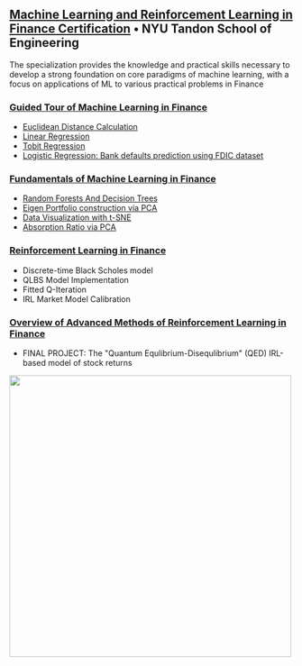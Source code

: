 ## [Machine Learning and Reinforcement Learning in Finance Certification](https://www.coursera.org/specializations/machine-learning-reinforcement-finance) •         **NYU Tandon School of Engineering** 

The specialization provides the knowledge and practical skills necessary to develop a strong foundation on core paradigms 
of machine learning, with a focus on applications of ML to various practical problems in Finance

### [Guided Tour of Machine Learning in Finance](https://www.coursera.org/learn/guided-tour-machine-learning-finance?)
- [Euclidean Distance Calculation](https://github.com/Doj-i/Machine_Learning_in_Finance/blob/master/Building%20Regression%20models%20in%20TensorFlow/Euclidian_Distance_ML1_ex1.ipynb)
- [Linear Regression](https://github.com/Doj-i/Machine_Learning_in_Finance/blob/master/Building%20Regression%20models%20in%20TensorFlow/Linear_Regress_in_TensorFlow_ML1_ex2.ipynb)
- [Tobit Regression](https://github.com/Doj-i/Machine_Learning_in_Finance/blob/master/Building%20Regression%20models%20in%20TensorFlow/Tobit_Regression_with_TensorFlow_ML1_ex3.ipynb)
- [Logistic Regression: Bank defaults prediction using FDIC dataset](https://github.com/Doj-i/Machine_Learning_in_Finance/blob/master/Modeling%20of%20Bank%20Failures%20by%20FDIC/Bank_failure_ML1_ex4_Logistic%20Regression%20in%20TF.ipynb)

### [Fundamentals of Machine Learning in Finance](https://www.coursera.org/learn/fundamentals-machine-learning-in-finance?)
- [Random Forests And Decision Trees](https://github.com/Doj-i/Machine_Learning_in_Finance/blob/master/Modeling%20of%20Bank%20Failures%20by%20FDIC/Modeling_Bank_Failure_Trees_and_Rand_Forests_ML2_ex2.ipynb)
- [Eigen Portfolio construction via PCA](https://github.com/Doj-i/Machine_Learning_in_Finance/blob/master/Portfolio%20Construction%20using%20PCA/Eigen-portfolio%20construction%20using%20Principal%20Component%20Analysis%20(PCA)_ML2_ex3.ipynb)
- [Data Visualization with t-SNE](https://github.com/Doj-i/Machine_Learning_in_Finance/blob/master/Portfolio%20Construction%20using%20PCA/Data%20visualization%20with%20t-SNE_ML2_ex4.ipynb)
- [Absorption Ratio via PCA](https://github.com/Doj-i/Machine_Learning_in_Finance/blob/master/Portfolio%20Construction%20using%20PCA/Trading%20Strategy%20based%20on%20PCA%20in%20TF_ML2_ex5_Course%20Project.ipynb)

### [Reinforcement Learning in Finance](https://www.coursera.org/learn/reinforcement-learning-in-finance)
- Discrete-time Black Scholes model
- QLBS Model Implementation
- Fitted Q-Iteration
- IRL Market Model Calibration

### [Overview of Advanced Methods of Reinforcement Learning in Finance](https://www.coursera.org/learn/advanced-methods-reinforcement-learning-finance)
- FINAL PROJECT: The "Quantum Equlibrium-Disequlibrium" (QED) IRL-based model of stock returns 

<img src="https://user-images.githubusercontent.com/12927664/83816723-e4502c80-a677-11ea-837c-b9c409056e82.png" width="500">
